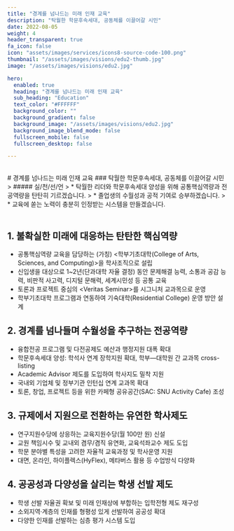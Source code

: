 ```yaml
---
title: "경계를 넘나드는 미래 인재 교육"
description: "탁월한 학문후속세대, 공동체를 이끌어갈 시민"
date: 2022-08-05
weight: 4
header_transparent: true
fa_icon: false
icon: "assets/images/services/icons8-source-code-100.png"
thumbnail: "/assets/images/visions/edu2-thumb.jpg"
image: "/assets/images/visions/edu2.jpg"

hero:
  enabled: true
  heading: "경계를 넘나드는 미래 인재 교육"
  sub_heading: "Education"
  text_color: "#FFFFFF"
  background_color: ""
  background_gradient: false
  background_image: "/assets/images/visions/edu2.jpg"
  background_image_blend_mode: false
  fullscreen_mobile: false
  fullscreen_desktop: false

---
```

<br>
# 경계를 넘나드는 미래 인재 교육
### 탁월한 학문후속세대, 공동체를 이끌어갈 시민


<br>
> ##### 실/천/선/언
> * 탁월한 리더와 학문후속세대 양성을 위해 공통핵심역량과 전공역량을 탄탄히 기르겠습니다.
> * 졸업생의 수월성과 공적 기여로 승부하겠습니다. 
> * 교육에 쏟는 노력이 충분히 인정받는 시스템을 만들겠습니다.


<br>
<br>

## 1. 불확실한 미래에 대응하는 탄탄한 핵심역량
- 공통핵심역량 교육을 담당하는 (가칭) \<학부기초대학(College of Arts, Sciences, and Computing)\>을 학사조직으로 설립
- 신입생을 대상으로 1~2년(단과대학 자율 결정) 동안 문제해결 능력, 소통과 공감 능력, 비판적 사고력, 디지털 문해력, 세계시민성 등 공통 교육
- 토론과 프로젝트 중심의 \<Veritas Seminar\>를 시그니처 교과목으로 운영
- 학부기초대학 프로그램과 연동하여 기숙대학(Residential College) 운영 방안 설계

## 2. 경계를 넘나들며 수월성을 추구하는 전공역량
- 융합전공 프로그램 및 다전공제도 예산과 행정지원 대폭 확대
- 학문후속세대 양성: 학석사 연계 장학지원 확대, 학부—대학원 간 교과목 cross-listing
- Academic Advisor 제도를 도입하여 학사지도 밀착 지원
- 국내외 기업체 및 정부기관 인턴십 연계 교과목 확대
- 토론, 창업, 프로젝트 등을 위한 카페형 공유공간(SAC: SNU Activity Cafe) 조성

## 3. 규제에서 지원으로 전환하는 유연한 학사제도
- 연구지원수당에 상응하는 교육지원수당(월 100만 원) 신설
- 교원 책임시수 및 교내외 겸무/겸직 유연화, 교육석좌교수 제도 도입
- 학문 분야별 특성을 고려한 자율적 교육과정 및 학사운영 지원
- 대면, 온라인, 하이플렉스(HyFlex), 메타버스 활용 등 수업방식 다양화

## 4. 공공성과 다양성을 살리는 학생 선발 제도
- 학생 선발 자율권 확보 및 미래 인재상에 부합하는 입학전형 제도 재구성
- 소외지역·계층의 인재를 형평성 있게 선발하여 공공성 확대 
- 다양한 인재를 선발하는 심층 평가 시스템 도입